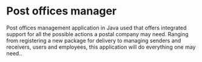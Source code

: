# Post offices manager
Post offices management application in Java used that offers integrated support for all the possible actions a postal company may need. Ranging from registering a new package for delivery to managing senders and receivers, users and employees, this application will do everything one may need..
